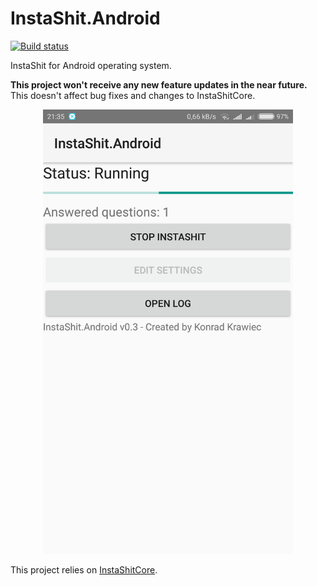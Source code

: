 # InstaShit.Android

[![Build status](https://build.appcenter.ms/v0.1/apps/c53dfdf9-50aa-4f7b-b9d8-ba381c9afd63/branches/master/badge)](https://appcenter.ms)

InstaShit for Android operating system.

**This project won't receive any new feature updates in the near future.** This doesn't affect bug fixes and changes to InstaShitCore.

<p align=center><img src="InstaShit.Android.png" width="400"></p>

This project relies on [InstaShitCore](https://github.com/konrad11901/InstaShitCore).
